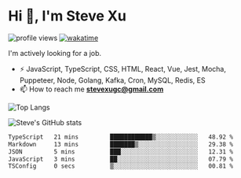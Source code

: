 # Hi 👋, I'm Steve Xu

![profile views](https://komarev.com/ghpvc/?username=nusr&color=green)
[![wakatime](https://wakatime.com/badge/user/0653cda0-f622-4930-8974-c19a957fc488.svg)](https://wakatime.com/@0653cda0-f622-4930-8974-c19a957fc488)

I'm actively looking for a job.

- ⚡ JavaScript, TypeScript, CSS, HTML, React, Vue, Jest, Mocha,
Puppeteer, Node, Golang, Kafka, Cron, MySQL, Redis, ES
- 📫 How to reach me **stevexugc@gmail.com**

![Top Langs](https://github-readme-stats.vercel.app/api/top-langs/?username=nusr&langs_count=8&layout=compact)

![Steve's GitHub stats](https://github-readme-stats.vercel.app/api?username=nusr&show_icons=true)

<!--START_SECTION:waka-->

```txt
TypeScript   21 mins         ████████████▒░░░░░░░░░░░░   48.92 %
Markdown     13 mins         ███████▒░░░░░░░░░░░░░░░░░   29.38 %
JSON         5 mins          ███░░░░░░░░░░░░░░░░░░░░░░   12.31 %
JavaScript   3 mins          ██░░░░░░░░░░░░░░░░░░░░░░░   07.79 %
TSConfig     0 secs          ▒░░░░░░░░░░░░░░░░░░░░░░░░   00.81 %
```

<!--END_SECTION:waka-->
